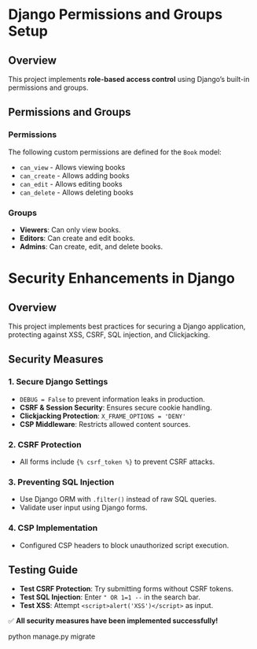 # Django Permissions and Groups Setup

## Overview
This project implements **role-based access control** using Django’s built-in permissions and groups.

## Permissions and Groups

### Permissions
The following custom permissions are defined for the `Book` model:
- `can_view` - Allows viewing books
- `can_create` - Allows adding books
- `can_edit` - Allows editing books
- `can_delete` - Allows deleting books

### Groups
- **Viewers**: Can only view books.
- **Editors**: Can create and edit books.
- **Admins**: Can create, edit, and delete books.

# Security Enhancements in Django

## Overview
This project implements best practices for securing a Django application, protecting against XSS, CSRF, SQL injection, and Clickjacking.

## Security Measures

### **1. Secure Django Settings**
- `DEBUG = False` to prevent information leaks in production.
- **CSRF & Session Security**: Ensures secure cookie handling.
- **Clickjacking Protection**: `X_FRAME_OPTIONS = 'DENY'`
- **CSP Middleware**: Restricts allowed content sources.

### **2. CSRF Protection**
- All forms include `{% csrf_token %}` to prevent CSRF attacks.

### **3. Preventing SQL Injection**
- Use Django ORM with `.filter()` instead of raw SQL queries.
- Validate user input using Django forms.

### **4. CSP Implementation**
- Configured CSP headers to block unauthorized script execution.

## Testing Guide
- **Test CSRF Protection**: Try submitting forms without CSRF tokens.
- **Test SQL Injection**: Enter `" OR 1=1 --` in the search bar.
- **Test XSS**: Attempt `<script>alert('XSS')</script>` as input.

✅ **All security measures have been implemented successfully!**



python manage.py migrate


